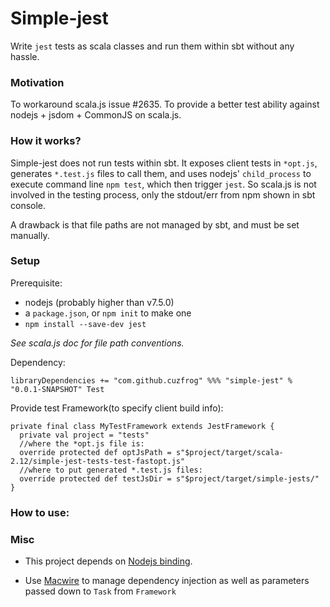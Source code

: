 # Simple-jest
Write `jest` tests as scala classes and run them within sbt without any hassle.

### Motivation
To workaround scala.js issue #2635.
To provide a better test ability against nodejs + jsdom + CommonJS on scala.js.

### How it works?
Simple-jest does not run tests within sbt. It exposes client tests in `*opt.js`,
generates `*.test.js` files to call them, and uses nodejs' `child_process` to execute command line
`npm test`, which then trigger `jest`. So scala.js is not involved in the testing process,
only the stdout/err from npm shown in sbt console.

A drawback is that file paths are not managed by sbt, and must be set manually.

### Setup

Prerequisite:

* nodejs (probably higher than v7.5.0) 
* a `package.json`, or `npm init` to make one
* `npm install --save-dev jest`

_See scala.js doc for file path conventions._

Dependency:

    libraryDependencies += "com.github.cuzfrog" %%% "simple-jest" % "0.0.1-SNAPSHOT" Test

Provide test Framework(to specify client build info):
    
    private final class MyTestFramework extends JestFramework {
      private val project = "tests"
      //where the *opt.js file is:
      override protected def optJsPath = s"$project/target/scala-2.12/simple-jest-tests-test-fastopt.js"
      //where to put generated *.test.js files:
      override protected def testJsDir = s"$project/target/simple-jests/"
    }
    
### How to use:

### Misc

* This project depends on [Nodejs binding](https://github.com/scalajs-io/nodejs).

* Use [Macwire](https://github.com/adamw/macwire) to manage dependency injection
 as well as parameters passed down to `Task` from `Framework`